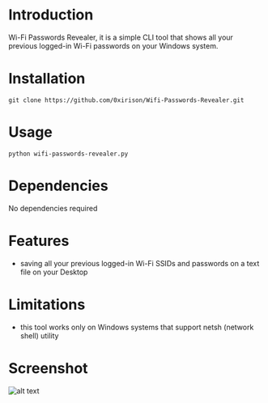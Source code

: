 # Introduction
Wi-Fi Passwords Revealer, it is a simple CLI tool that shows all your previous logged-in Wi-Fi passwords on your Windows system.

# Installation
```
git clone https://github.com/0xirison/Wifi-Passwords-Revealer.git
```

# Usage
```
python wifi-passwords-revealer.py
```

# Dependencies
No dependencies required

# Features
- saving all your previous logged-in Wi-Fi SSIDs and passwords on a text file on your Desktop

# Limitations
- this tool works only on Windows systems that support netsh (network shell) utility

# Screenshot
![alt text](https://i.postimg.cc/JzSbjdcy/wifi-passwords-revelaer.png)


